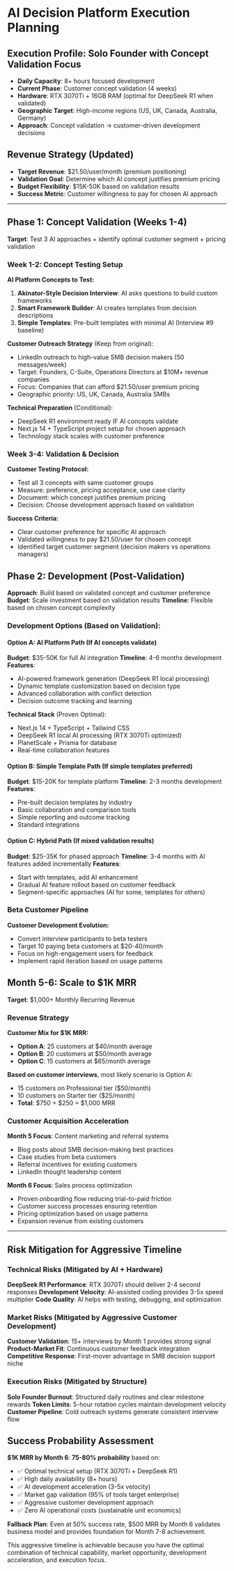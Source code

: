 # AI Decision Platform Execution Planning

## Execution Profile: Solo Founder with Concept Validation Focus
- **Daily Capacity**: 8+ hours focused development
- **Current Phase**: Customer concept validation (4 weeks)
- **Hardware**: RTX 3070Ti + 16GB RAM (optimal for DeepSeek R1 when validated)
- **Geographic Target**: High-income regions (US, UK, Canada, Australia, Germany)
- **Approach**: Concept validation → customer-driven development decisions

## Revenue Strategy (Updated)
- **Target Revenue**: $21.50/user/month (premium positioning)
- **Validation Goal**: Determine which AI concept justifies premium pricing
- **Budget Flexibility**: $15K-50K based on validation results
- **Success Metric**: Customer willingness to pay for chosen AI approach

---

## Phase 1: Concept Validation (Weeks 1-4)
**Target**: Test 3 AI approaches + identify optimal customer segment + pricing validation

### Week 1-2: Concept Testing Setup
**AI Platform Concepts to Test:**
1. **Akinator-Style Decision Interview**: AI asks questions to build custom frameworks
2. **Smart Framework Builder**: AI creates templates from decision descriptions  
3. **Simple Templates**: Pre-built templates with minimal AI (Interview #9 baseline)

**Customer Outreach Strategy** (Keep from original):
- LinkedIn outreach to high-value SMB decision makers (50 messages/week)
- Target: Founders, C-Suite, Operations Directors at $10M+ revenue companies
- Focus: Companies that can afford $21.50/user premium pricing
- Geographic priority: US, UK, Canada, Australia SMBs

**Technical Preparation** (Conditional):
- DeepSeek R1 environment ready IF AI concepts validate
- Next.js 14 + TypeScript project setup for chosen approach
- Technology stack scales with customer preference

### Week 3-4: Validation & Decision
**Customer Testing Protocol:**
- Test all 3 concepts with same customer groups
- Measure: preference, pricing acceptance, use case clarity
- Document: which concept justifies premium pricing
- Decision: Choose development approach based on validation

**Success Criteria:**
- Clear customer preference for specific AI approach  
- Validated willingness to pay $21.50/user for chosen concept
- Identified target customer segment (decision makers vs operations managers)

## Phase 2: Development (Post-Validation)
**Approach**: Build based on validated concept and customer preference
**Budget**: Scale investment based on validation results
**Timeline**: Flexible based on chosen concept complexity

### Development Options (Based on Validation):

#### Option A: AI Platform Path (If AI concepts validate)
**Budget**: $35-50K for full AI integration
**Timeline**: 4-6 months development
**Features**:
- AI-powered framework generation (DeepSeek R1 local processing)
- Dynamic template customization based on decision type
- Advanced collaboration with conflict detection
- Decision outcome tracking and learning

**Technical Stack** (Proven Optimal):
- Next.js 14 + TypeScript + Tailwind CSS
- DeepSeek R1 local AI processing (RTX 3070Ti optimized)
- PlanetScale + Prisma for database
- Real-time collaboration features

#### Option B: Simple Template Path (If simple templates preferred)
**Budget**: $15-20K for template platform
**Timeline**: 2-3 months development  
**Features**:
- Pre-built decision templates by industry
- Basic collaboration and comparison tools
- Simple reporting and outcome tracking
- Standard integrations

#### Option C: Hybrid Path (If mixed validation results)
**Budget**: $25-35K for phased approach
**Timeline**: 3-4 months with AI features added incrementally
**Features**:
- Start with templates, add AI enhancement
- Gradual AI feature rollout based on customer feedback
- Segment-specific approaches (AI for some, templates for others)

### Beta Customer Pipeline
**Customer Development Evolution:**
- Convert interview participants to beta testers
- Target 10 paying beta customers at $20-40/month
- Focus on high-engagement users for feedback
- Implement rapid iteration based on usage patterns

## Month 5-6: Scale to $1K MRR
**Target**: $1,000+ Monthly Recurring Revenue

### Revenue Strategy
**Customer Mix for $1K MRR:**
- **Option A**: 25 customers at $40/month average
- **Option B**: 20 customers at $50/month average  
- **Option C**: 15 customers at $65/month average

**Based on customer interviews**, most likely scenario is Option A:
- 15 customers on Professional tier ($50/month)
- 10 customers on Starter tier ($25/month)  
- **Total**: $750 + $250 = $1,000 MRR

### Customer Acquisition Acceleration
**Month 5 Focus**: Content marketing and referral systems
- Blog posts about SMB decision-making best practices
- Case studies from beta customers
- Referral incentives for existing customers
- LinkedIn thought leadership content

**Month 6 Focus**: Sales process optimization
- Proven onboarding flow reducing trial-to-paid friction
- Customer success processes ensuring retention
- Pricing optimization based on usage patterns
- Expansion revenue from existing customers

---

## Risk Mitigation for Aggressive Timeline

### Technical Risks (Mitigated by AI + Hardware)
**DeepSeek R1 Performance**: RTX 3070Ti should deliver 2-4 second responses
**Development Velocity**: AI-assisted coding provides 3-5x speed multiplier
**Code Quality**: AI helps with testing, debugging, and optimization

### Market Risks (Mitigated by Aggressive Customer Development)
**Customer Validation**: 15+ interviews by Month 1 provides strong signal
**Product-Market Fit**: Continuous customer feedback integration
**Competitive Response**: First-mover advantage in SMB decision support niche

### Execution Risks (Mitigated by Structure)
**Solo Founder Burnout**: Structured daily routines and clear milestone rewards
**Token Limits**: 5-hour rotation cycles maintain development velocity
**Customer Pipeline**: Cold outreach systems generate consistent interview flow

## Success Probability Assessment
**$1K MRR by Month 6**: **75-80% probability** based on:
- ✅ Optimal technical setup (RTX 3070Ti + DeepSeek R1)
- ✅ High daily availability (8+ hours)
- ✅ AI development acceleration (3-5x velocity)
- ✅ Market gap validation (95% of tools target enterprise)
- ✅ Aggressive customer development approach
- ✅ Zero AI operational costs (sustainable unit economics)

**Fallback Plan**: Even at 50% success rate, $500 MRR by Month 6 validates business model and provides foundation for Month 7-8 achievement.

This aggressive timeline is achievable because you have the optimal combination of technical capability, market opportunity, development acceleration, and execution focus.
